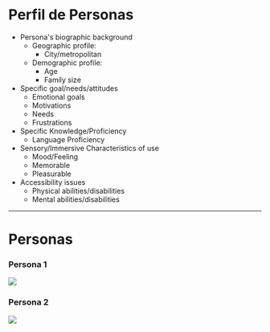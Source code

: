 # Perfil de Personas

* Persona's biographic background
    * Geographic profile:
        * City/metropolitan
    * Demographic profile:
        * Age
        * Family size
* Specific goal/needs/attitudes
    * Emotional goals
    * Motivations
    * Needs
    * Frustrations
* Specific Knowledge/Proficiency
    * Language Proficiency
* Sensory/Immersive Characteristics of use
    * Mood/Feeling
    * Memorable
    * Pleasurable
* Accessibility issues
    * Physical abilities/disabilities 
    * Mental abilities/disabilities 

---

# Personas
### Persona 1
<img src="First-Delivery/imgs/persona1" width="">

### Persona 2
<img src="First-Delivery/imgs/persona2" width=""> 